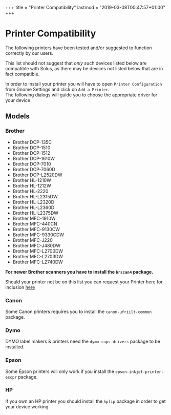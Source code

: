 +++
title = "Printer Compatibility"
lastmod = "2019-03-08T00:47:57+01:00"
+++
# Printer Compatibility

The following printers have been tested and/or suggested to function correctly by our users.

This list should not suggest that *only* such devices listed below are compatible with Solus, as there may be devices not listed below that are in fact compatible.

In order to install your printer you will have to open `Printer Configuration` from Gnome Settings and click on `Add a Printer`.  
The following dialogs will guide you to choose the appropriate driver for your device

## Models

### Brother

- Brother DCP-135C
- Brother DCP-1510
- Brother DCP-1512
- Brother DCP-1610W
- Brother DCP-7010
- Brother DCP-7060D
- Brother DCP-L2520DW
- Brother HL-1210W
- Brother HL-1212W
- Brother HL-2220
- Brother HL-L2315DW
- Brother HL-L2320D
- Brother HL-L2360D
- Brother HL-L2375DW
- Brother MFC-1910W
- Brother MFC-440CN
- Brother MFC-9130CW
- Brother MFC-9330CDW
- Brother MFC-J220
- Brother MFC-J480DW
- Brother MFC-L2700DW
- Brother MFC-L2703DW
- Brother MFC-L2740DW


**For newer Brother scanners you have to install the `brscan4` package.**

Should your printer not be on this list you can request your Printer here for inclusion [here](https://dev.getsol.us/T83)

### Canon

Some Canon printers requires you to install the `canon-ufriilt-common` package.

### Dymo

DYMO label makers & printers need the `dymo-cups-drivers` package to be installed.

### Epson

Some Epson printers will only work if you install the `epson-inkjet-printer-escpr` package.

### HP

If you own an HP printer you should install the `hplip` package in order to get your device working.
